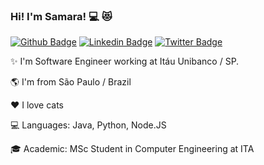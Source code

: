 ### Hi! I'm Samara!  :computer: :heart_eyes_cat:
[![Github Badge](https://img.shields.io/badge/-Github-000?style=flat-square&logo=Github&logoColor=white&link=https://github.com/leticiacamposs2)](https://github.com/samaracardoso27)
[![Linkedin Badge](https://img.shields.io/badge/-LinkedIn-blue?style=flat-square&logo=Linkedin&logoColor=white&link=https://www.linkedin.com/in/leticiacamposs/)](https://www.linkedin.com/in/samaracardoso27/)
[![Twitter Badge](https://img.shields.io/badge/-Twitter-1ca0f1?style=flat-square&labelColor=1ca0f1&logo=twitter&logoColor=white&link=https://twitter.com/leehcamposs2)](https://twitter.com/samaracardoso27)

✨ I'm Software Engineer working at Itáu Unibanco / SP.

🌎 I'm from São Paulo / Brazil

❤️ I love cats

💻 Languages: Java, Python, Node.JS

🎓 Academic: MSc Student in Computer Engineering at ITA
